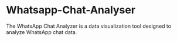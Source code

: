 # Whatsapp-Chat-Analyser
The WhatsApp Chat Analyzer is a data visualization tool designed to analyze WhatsApp chat data.
